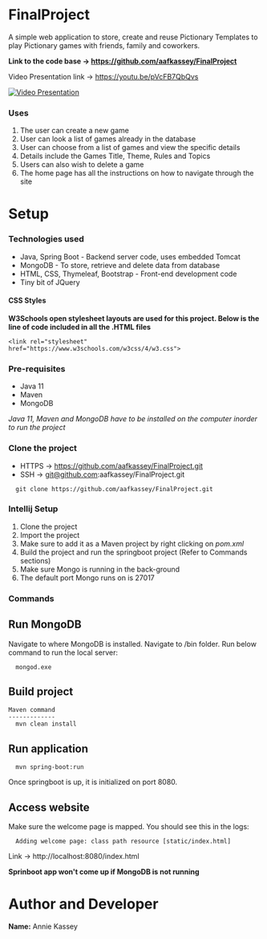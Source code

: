 # FinalProject
A simple web application to store, create and reuse Pictionary Templates to play Pictionary games with friends, family and coworkers. 

**Link to the code base -> https://github.com/aafkassey/FinalProject**

Video Presentation link -> https://youtu.be/pVcFB7QbQvs 

[![Video Presentation](https://i9.ytimg.com/vi/pVcFB7QbQvs/mq1.jpg?sqp=CJyltf8F&rs=AOn4CLC5VdSDePMzM2zgwSEW4F2l432ZhQ)](https://youtu.be/pVcFB7QbQvs)

### Uses
1. The user can create a new game
2. User can look a list of games already in the database
3. User can choose from a list of games and view the specific details
  1. Details include the Games Title, Theme, Rules and Topics
4. Users can also wish to delete a game
5. The home page has all the instructions on how to navigate through the site

# Setup

### Technologies used
* Java, Spring Boot - Backend server code, uses embedded Tomcat
* MongoDB - To store, retrieve and delete data from database
* HTML, CSS, Thymeleaf, Bootstrap - Front-end development code
* Tiny bit of JQuery

#### CSS Styles

**W3Schools open stylesheet layouts are used for this project. Below is the line of code included in all the .HTML files**

``` <link rel="stylesheet" href="https://www.w3schools.com/w3css/4/w3.css"> ```

### Pre-requisites

* Java 11
* Maven
* MongoDB

*Java 11, Maven and MongoDB have to be installed on the computer inorder to run the project*

### Clone the project

* HTTPS -> https://github.com/aafkassey/FinalProject.git
* SSH -> git@github.com:aafkassey/FinalProject.git

```
  git clone https://github.com/aafkassey/FinalProject.git
```

### Intellij Setup

1. Clone the project 
2. Import the project 
3. Make sure to add it as a Maven project by right clicking on *pom.xml*
4. Build the project and run the springboot project (Refer to Commands sections)
  1. Make sure Mongo is running in the back-ground
  2. The default port Mongo runs on is 27017

### Commands

Run MongoDB
---------------

Navigate to where MongoDB is installed. Navigate to /bin folder. Run below command to run the local server:

```
  mongod.exe
```

Build project
--------------------

```
Maven command
-------------
  mvn clean install
```

Run application
-----------------------

```
  mvn spring-boot:run
```

Once springboot is up, it is initialized on port 8080. 

Access website
---------------
Make sure the welcome page is mapped. You should see this in the logs:
```
  Adding welcome page: class path resource [static/index.html]
```

Link -> http://localhost:8080/index.html 

**Sprinboot app won't come up if MongoDB is not running**

# Author and Developer

**Name:** Annie Kassey
